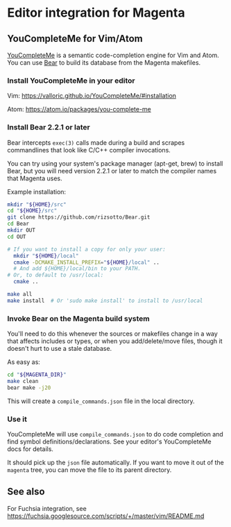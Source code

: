 # Editor integration for Magenta

## YouCompleteMe for Vim/Atom

[YouCompleteMe](https://valloric.github.io/YouCompleteMe/) is a semantic
code-completion engine for Vim and Atom. You can use
[Bear](https://github.com/rizsotto/Bear) to build its database from the Magenta
makefiles.

### Install YouCompleteMe in your editor

Vim: https://valloric.github.io/YouCompleteMe/#installation

Atom: https://atom.io/packages/you-complete-me

### Install Bear 2.2.1 or later

Bear intercepts `exec(3)` calls made during a build and scrapes commandlines
that look like C/C++ compiler invocations.

You can try using your system's package manager (apt-get, brew) to install Bear,
but you will need version 2.2.1 or later to match the compiler names that
Magenta uses.

Example installation:

``` bash
mkdir "${HOME}/src"
cd "${HOME}/src"
git clone https://github.com/rizsotto/Bear.git
cd Bear
mkdir OUT
cd OUT

# If you want to install a copy for only your user:
  mkdir "${HOME}/local"
  cmake -DCMAKE_INSTALL_PREFIX="${HOME}/local" ..
  # And add ${HOME}/local/bin to your PATH.
# Or, to default to /usr/local:
  cmake ..

make all
make install  # Or 'sudo make install' to install to /usr/local
```

### Invoke Bear on the Magenta build system

You'll need to do this whenever the sources or makefiles change in a way that
affects includes or types, or when you add/delete/move files, though it doesn't
hurt to use a stale database.

As easy as:

``` bash
cd "${MAGENTA_DIR}"
make clean
bear make -j20
```

This will create a `compile_commands.json` file in the local directory.

### Use it

YouCompleteMe will use `compile_commands.json` to do code completion and find
symbol definitions/declarations. See your editor's YouCompleteMe docs for
details.

It should pick up the `json` file automatically. If you want to move it out of
the `magenta` tree, you can move the file to its parent directory.

## See also

For Fuchsia integration, see
https://fuchsia.googlesource.com/scripts/+/master/vim/README.md
